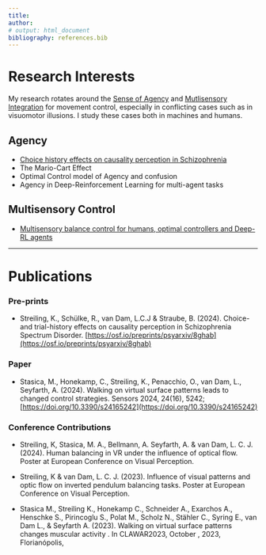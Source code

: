```yaml
---
title: 
author:
# output: html_document
bibliography: references.bib
---
```

# Research Interests

My research rotates around the [Sense of Agency](#agency) and [Mutlisensory Integration](#multisensory-control) for movement control, especially in conflicting cases such as in visuomotor illusions. I study these cases both in machines and humans. 

## Agency

* [Choice history effects on causality perception in Schizophrenia](./blog/Causality_SSD_and_Choice-History.md)
* The Mario-Cart Effect
* Optimal Control model of Agency and confusion
* Agency in Deep-Reinforcement Learning for multi-agent tasks

## Multisensory Control

* [Multisensory balance control for humans, optimal controllers and Deep-RL agents](./blog/Multisensory_integration_for_balance.md.md)


---


# Publications

### Pre-prints
* Streiling, K., Schülke, R., van Dam, L.C.J & Straube, B. (2024). Choice-and trial-history effects on causality perception in Schizophrenia Spectrum Disorder. [https://osf.io/preprints/psyarxiv/8ghab](https://osf.io/preprints/psyarxiv/8ghab)


### Paper
* Stasica, M., Honekamp, C., Streiling, K., Penacchio, O., van Dam, L., Seyfarth, A. (2024). Walking on virtual surface patterns leads to changed control strategies. Sensors 2024, 24(16), 5242; [https://doi.org/10.3390/s24165242](https://doi.org/10.3390/s24165242)


### Conference Contributions

* Streiling, K, Stasica, M. A., Bellmann, A. Seyfarth, A. & van Dam, L. C. J. (2024). Human balancing in VR under the influence of optical flow. Poster at European Conference on Visual Perception.

* Streiling, K & van Dam, L. C. J. (2023). Influence of visual patterns and optic flow on inverted pendulum balancing tasks. Poster at European Conference on Visual Perception.

* Stasica M., Streiling K., Honekamp C., Schneider A., Exarchos A., Henschke S., Pirincoglu S., Polat M., Scholz N., Stähler C., Syring E., van Dam L., & Seyfarth A. (2023). Walking on virtual surface patterns changes muscular activity . In CLAWAR2023, October , 2023, Florianópolis,


